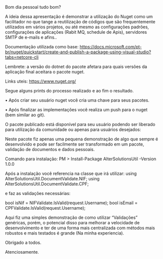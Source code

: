 Bom dia pessoal tudo bom? 

A ideia dessa apresentação é demonstrar a utilização do Nuget como um facilitador no que tange a reutilização de códigos que são frequentemente utilizados em vários projetos, ou até mesmo as configurações padrões, configurações de aplicações (Rabit MQ, schedule de Apis), servidores SMTP de e-mails e afins..

Documentação utilizada como base:
https://docs.microsoft.com/pt-br/nuget/quickstart/create-and-publish-a-package-using-visual-studio?tabs=netcore-cli

Lembrete: a versão do dotnet do pacote afetara para quais versões da aplicação final aceitara o pacote nuget.

Links uteis:
https://www.nuget.org/


Segue alguns prints do processo realizado e ao fim o resultado.

•	Após criar seu usuário nuget você cria uma chave para seus pacotes.
 

•	Após finalizar as implementações você realiza um push para o nuget (bem similar ao git).
 

O pacote publicado está disponível para seu usuário podendo ser liberado para utilização da comunidade ou apenas para usuários desejados:

 

Neste pacote fiz apenas uma pequena demonstração de algo que sempre é desenvolvido e pode ser facilmente ser transformado em um pacote, validação de documentos e dados pessoais.

 

Comando para instalação: 
PM > Install-Package AlterSolutionsUtil -Version 1.0.0

Após a instalação você referencia na classe que irá utilizar:
using AlterSolutionsUtil.DocumentValidate.NIF;
using AlterSolutionsUtil.DocumentValidate.CPF;

e faz as validações necessárias:

bool isNif = NIFValidate.IsValid(request.Username);
bool isEmail = CPFValidate.IsValid(request.Username);

Aqui fiz uma simples demonstração de como utilizar “Validações” genéricas, porém, o potencial disso para melhorar a velocidade de desenvolvimento e ter de uma forma mais centralizada com métodos mais robustos e mais testados é grande (Na minha experiencia).

Obrigado a todos.

Atenciosamente.
